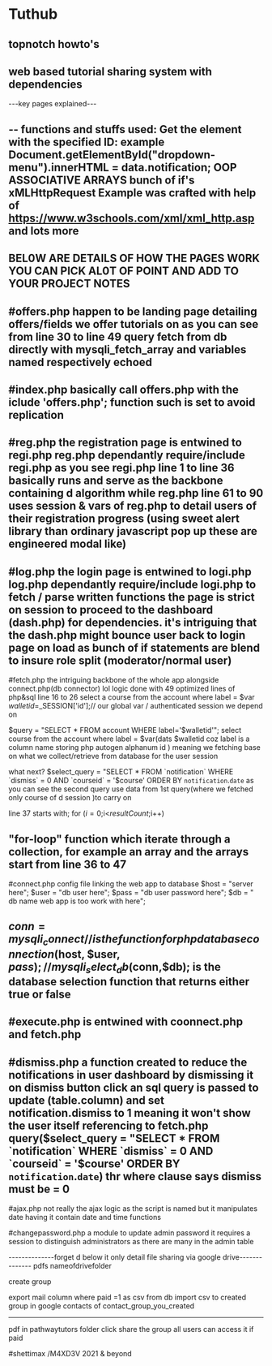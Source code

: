 # Tuthub
topnotch howto's
-----
web based tutorial sharing system with dependencies
---------------------------------------------------
---key pages explained---

--
functions and stuffs used:
Get the element with the specified ID: example Document.getElementById("dropdown-menu").innerHTML =  data.notification; 
OOP
ASSOCIATIVE ARRAYS
bunch of if's
xMLHttpRequest Example was crafted with help of https://www.w3schools.com/xml/xml_http.asp
and lots more
----

BEL0W ARE DETAILS OF HOW THE PAGES W0RK YOU CAN PICK AL0T OF POINT AND ADD TO YOUR PROJECT NOTES
---
#offers.php
happen to be landing page detailing offers/fields we offer tutorials on
as you can see from line 30 to line 49
query fetch from db directly with mysqli_fetch_array
and variables named respectively echoed
---

#index.php
basically call offers.php with the iclude 'offers.php'; function
such is  set to avoid replication
---
#reg.php
the registration page
is entwined to regi.php
reg.php dependantly require/include regi.php
as you see regi.php line 1 to line 36 basically runs and serve as the backbone containing d algorithm
while reg.php line 61 to 90 uses session & vars of reg.php to detail users of their registration progress (using sweet alert library than ordinary javascript pop up these are engineered modal like)
---
#log.php
the login page
is entwined to logi.php
log.php dependantly require/include logi.php
to fetch / parse written functions
the page is strict on session to proceed to the dashboard (dash.php) for dependencies.
 it's intriguing that the dash.php might bounce user back  to login page on load as bunch of if statements are blend to insure role split (moderator/normal user) 
----

#fetch.php
the intriguing backbone of the whole app alongside connect.php(db connector) lol
logic done with 49 optimized lines of php&sql
line 16 to 26
select a course from the account where label = $var
<detail1>
$walletid=$_SESSION['id'];// our global var / authenticated session we depend on

$query = "SELECT * FROM account WHERE label='$walletid'";
select course from the account where label = $var(dats $walletid coz label is a column name storing php autogen alphanum id )
meaning we fetching base on what we collect/retrieve from  database for the user session

what next?
$select_query = "SELECT * FROM `notification` WHERE `dismiss` = 0 AND `courseid` = '$course' ORDER BY `notification`.`date` 
as you can see the second query use data from 1st query(where we fetched only course of d session )to carry on

line 37 starts with;
for ($i=0;$i<$resultCount ;$i++)

"for-loop" function which iterate through a collection, for example an array
and the arrays start from line 36 to 47
-------
                          
#connect.php
config file linking the web app to database
$host = "server here"; 
$user = "db user here"; 
$pass = "db user password here"; 
$db = " db name web app is too work  with here";

$conn = mysqli_connect //is the function for php database connection
($host, $user, $pass); //
mysqli_select_db($conn,$db); is the database selection function that returns either true or false
------------
#execute.php
is entwined with coonnect.php and fetch.php
------------

#dismiss.php
a function created to reduce the notifications in user dashboard by dismissing it
on dismiss button click an sql query is passed to update (table.column) and set notification.dismiss to 1 meaning it won't show the user itself referencing to fetch.php query($select_query = "SELECT * FROM `notification` WHERE `dismiss` = 0 AND `courseid` = '$course' ORDER BY `notification`.`date`) thr where clause says dismiss must be = 0
---------------
#ajax.php 
not really the ajax logic as the script is named but it manipulates date having it contain date and time functions

#changepassword.php
a module to update admin password it requires a session to distinguish administrators as there are many in the admin table


--------------forget d below it only detail file sharing via google drive--------------
pdfs
nameofdrivefolder

create group

export mail column where paid =1 as csv from db
import csv to created group in google contacts of contact_group_you_created

------------
pdf in pathwaytutors folder
click share 
the group all users can access it if paid


#shettimax /M4XD3V 2021 & beyond
